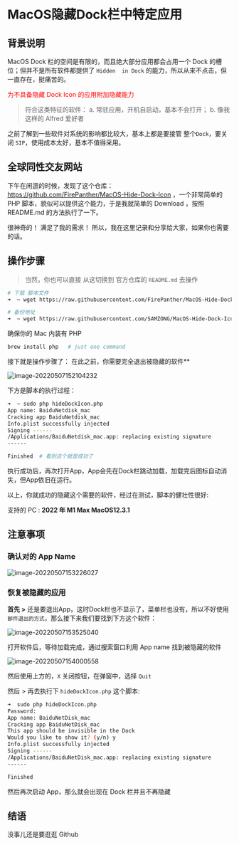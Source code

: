 # MacOS隐藏Dock栏中特定应用




## 背景说明

MacOS Dock 栏的空间是有限的，而且绝大部分应用都会占用一个 Dock 的槽位；但并不是所有软件都提供了 `Hidden  in Dock` 的能力，所以从来不点击，但一直存在，挺痛苦的。

<p style="color:red;font-size=16px">为不具备隐藏 Dock Icon 的应用附加隐藏能力</p>

> 符合这类特征的软件： a. 常驻应用，开机自启动，基本不会打开； b. 像我这样的 Alfred 爱好者

之前了解到一些软件对系统的影响都比较大，基本上都是要接管 整个`Dock`，要关闭 `SIP`，使用成本太好，基本不值得采用。

## 全球同性交友网站

下午在闲逛的时候，发现了这个仓库： https://github.com/FirePanther/MacOS-Hide-Dock-Icon ，一个非常简单的 PHP 脚本，貌似可以提供这个能力，于是我就简单的 Download ，按照 README.md 的方法执行了一下。

很神奇的！ 满足了我的需求！ 所以，我在这里记录和分享给大家，如果你也需要的话。

## 操作步骤

> 当然，你也可以直接 从这切换到 官方仓库的 `README.md` 去操作

```sh
# 下载 脚本文件
➜  ~ wget https://raw.githubusercontent.com/FirePanther/MacOS-Hide-Dock-Icon/master/hideDockIcon.php -O hideDockIcon.php

# 备份地址
➜  ~ wget https://raw.githubusercontent.com/SAMZONG/MacOS-Hide-Dock-Icon/master/hideDockIcon.php -O hideDockIcon.php
```

确保你的 Mac 内装有 PHP

```sh
brew install php   # just one command
```

接下就是操作步骤了： 在此之前，你需要完全退出被隐藏的软件**

![image-20220507152104232](http://ipic-typora-samzong.oss-cn-qingdao.aliyuncs.com//uPic/image-20220507152104232.png?x-oss-process=image/resize,w_960,m_lfit)

下方是脚本的执行过程：

```sh
➜  ~ sudo php hideDockIcon.php
App name: BaiduNetdisk_mac
Cracking app BaiduNetdisk_mac
Info.plist successfully injected
Signing ------
/Applications/BaiduNetdisk_mac.app: replacing existing signature
------

Finished  # 看到这个就是成功了
```

执行成功后，再次打开App，App会先在Dock栏跳动加载，加载完后图标自动消失，但App依旧在运行。

以上，你就成功的隐藏这个需要的软件，经过在测试，脚本的健壮性很好:

支持的 PC : **2022 年 M1 Max MacOS12.3.1**

## 注意事项

### 确认对的 App Name

![image-20220507153226027](http://ipic-typora-samzong.oss-cn-qingdao.aliyuncs.com//uPic/image-20220507153226027.png?x-oss-process=image/resize,w_960,m_lfit)

### 恢复被隐藏的应用

**首先 >** 还是要退出App，这时Dock栏也不显示了，菜单栏也没有，所以不好使用 `邮件退出的方式`，那么接下来我们要找到下方这个软件：

![image-20220507153525040](http://ipic-typora-samzong.oss-cn-qingdao.aliyuncs.com//uPic/image-20220507153525040.png?x-oss-process=image/resize,w_960,m_lfit)

打开软件后，等待加载完成，通过搜索窗口利用 App name 找到被隐藏的软件

![image-20220507154000558](http://ipic-typora-samzong.oss-cn-qingdao.aliyuncs.com//uPic/image-20220507154000558.png?x-oss-process=image/resize,w_960,m_lfit)

然后使用上方的，`X` 关闭按钮，在弹窗中，选择 `Quit`

然后 > 再去执行下 `hideDockIcon.php` 这个脚本: 

```sh
➜  sudo php hideDockIcon.php
Password:
App name: BaiduNetDisk_mac
Cracking app BaiduNetDisk_mac
This app should be invisible in the Dock
Would you like to show it? (y/n) y
Info.plist successfully injected
Signing ------
/Applications/BaiduNetDisk_mac.app: replacing existing signature
------

Finished
```

然后再次启动 App，那么就会出现在 Dock 栏并且不再隐藏

## 结语

没事儿还是要逛逛 Github


